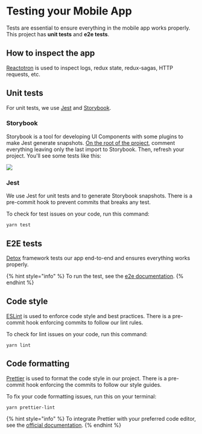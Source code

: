 # Testing your Mobile App

Tests are essential to ensure everything in the mobile app works properly. This project has **unit tests** and **e2e tests**.

## How to inspect the app

[Reactotron](https://github.com/infinitered/reactotron) is used to inspect logs, redux state, redux-sagas, HTTP requests, etc.

## Unit tests

For unit tests, we use [Jest](https://jestjs.io/) and [Storybook](https://storybook.js.org/).

### **Storybook**

Storybook is a tool for developing UI Components with some plugins to make Jest generate snapshots. [On the root of the project](https://github.com/RocketChat/Rocket.Chat.ReactNative/blob/develop/index.js#L24), comment everything leaving only the last import to Storybook. Then, refresh your project. You'll see some tests like this:

[![](https://user-images.githubusercontent.com/804994/89677725-56393200-d8c4-11ea-84b0-213be1d24e98.png)](https://user-images.githubusercontent.com/804994/89677725-56393200-d8c4-11ea-84b0-213be1d24e98.png)

### **Jest**

We use Jest for unit tests and to generate Storybook snapshots. There is a pre-commit hook to prevent commits that breaks any test.

To check for test issues on your code, run this command:

```
yarn test
```

## E2E tests

[Detox](https://github.com/wix/Detox) framework tests our app end-to-end and ensures everything works properly.

{% hint style="info" %}
To run the test, see the [e2e documentation](https://github.com/RocketChat/Rocket.Chat.ReactNative/tree/develop/e2e).
{% endhint %}

## Code style

[ESLint](https://eslint.org/) is used to enforce code style and best practices. There is a pre-commit hook enforcing commits to follow our lint rules.

To check for lint issues on your code, run this command:

```
yarn lint
```

## Code formatting

[Prettier](https://prettier.io/) is used to format the code style in our project. There is a  pre-commit hook enforcing the commits to follow our style guides.

To fix your code formatting issues, run this on your terminal:

```
yarn prettier-lint
```

{% hint style="info" %}
To integrate Prettier with your preferred code editor, see the [official documentation](https://prettier.io/docs/en/editors.html).
{% endhint %}
